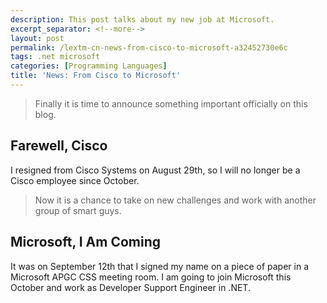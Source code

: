 ```yaml
---
description: This post talks about my new job at Microsoft.
excerpt_separator: <!--more-->
layout: post
permalink: /lextm-cn-news-from-cisco-to-microsoft-a32452730e6c
tags: .net microsoft
categories: [Programming Languages]
title: 'News: From Cisco to Microsoft'
---
```

> Finally it is time to announce something important officially on this blog.

## Farewell, Cisco
I resigned from Cisco Systems on August 29th, so I will no longer be a Cisco employee since October.

> Now it is a chance to take on new challenges and work with another group of smart guys.

## Microsoft, I Am Coming
It was on September 12th that I signed my name on a piece of paper in a Microsoft APGC CSS meeting room. I am going to join Microsoft this October and work as Developer Support Engineer in .NET.
<!--more-->